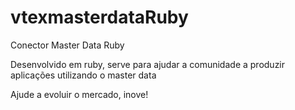 # vtexmasterdataRuby
<p>Conector Master Data Ruby</p>
<p>Desenvolvido em ruby, serve para ajudar a comunidade a produzir aplicações utilizando o master data</p>
<p>Ajude a evoluir o mercado, inove!</p>